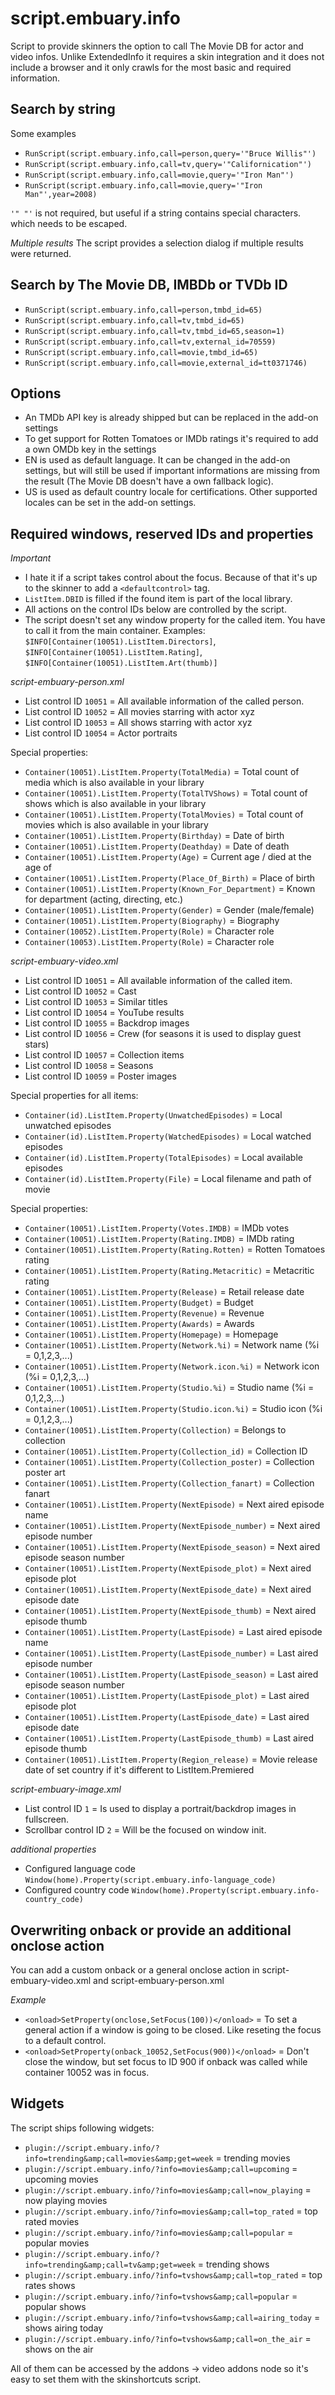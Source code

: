 # script.embuary.info

Script to provide skinners the option to call The Movie DB for actor and video infos.
Unlike ExtendedInfo it requires a skin integration and it does not include a browser and it only crawls for the most basic and required information.

## Search by string

Some examples
*  ```RunScript(script.embuary.info,call=person,query='"Bruce Willis"')```
*  ```RunScript(script.embuary.info,call=tv,query='"Californication"')```
*  ```RunScript(script.embuary.info,call=movie,query='"Iron Man"')```
*  ```RunScript(script.embuary.info,call=movie,query='"Iron Man"',year=2008)```

`'" "'` is not required, but useful if a string contains special characters. which needs to be escaped.

*Multiple results*
The script provides a selection dialog if multiple results were returned.

## Search by The Movie DB, IMBDb or TVDb ID

*  ```RunScript(script.embuary.info,call=person,tmbd_id=65)```
*  ```RunScript(script.embuary.info,call=tv,tmbd_id=65)```
*  ```RunScript(script.embuary.info,call=tv,tmbd_id=65,season=1)```
*  ```RunScript(script.embuary.info,call=tv,external_id=70559)```
*  ```RunScript(script.embuary.info,call=movie,tmbd_id=65)```
*  ```RunScript(script.embuary.info,call=movie,external_id=tt0371746)```

## Options

* An TMDb API key is already shipped but can be replaced in the add-on settings
* To get support for Rotten Tomatoes or IMDb ratings it's required to add a own OMDb key in the settings
* EN is used as default language. It can be changed in the add-on settings, but will still be used if important informations are missing from the result (The Movie DB doesn't have a own fallback logic).
* US is used as default country locale for certifications. Other supported locales can be set in the add-on settings.

## Required windows, reserved IDs and properties
*Important*
* I hate it if a script takes control about the focus. Because of that it's up to the skinner to add a `<defaultcontrol>` tag.
* `ListItem.DBID` is filled if the found item is part of the local library.
* All actions on the control IDs below are controlled by the script.
* The script doesn't set any window property for the called item. You have to call it from the main container. Examples: `$INFO[Container(10051).ListItem.Directors]`, `$INFO[Container(10051).ListItem.Rating]`, `$INFO[Container(10051).ListItem.Art(thumb)]`

*script-embuary-person.xml*
* List control ID `10051` = All available information of the called person.
* List control ID `10052` = All movies starring with actor xyz
* List control ID `10053` = All shows starring with actor xyz
* List control ID `10054` = Actor portraits

Special properties:
* `Container(10051).ListItem.Property(TotalMedia)` = Total count of media which is also available in your library
* `Container(10051).ListItem.Property(TotalTVShows)` = Total count of shows which is also available in your library
* `Container(10051).ListItem.Property(TotalMovies)` = Total count of movies which is also available in your library
* `Container(10051).ListItem.Property(Birthday)` = Date of birth
* `Container(10051).ListItem.Property(Deathday)` = Date of death
* `Container(10051).ListItem.Property(Age)` = Current age / died at the age of
* `Container(10051).ListItem.Property(Place_Of_Birth)` = Place of birth
* `Container(10051).ListItem.Property(Known_For_Department)` = Known for department (acting, directing, etc.)
* `Container(10051).ListItem.Property(Gender)` = Gender (male/female)
* `Container(10051).ListItem.Property(Biography)` = Biography
* `Container(10052).ListItem.Property(Role)` = Character role
* `Container(10053).ListItem.Property(Role)` = Character role

*script-embuary-video.xml*
* List control ID `10051` = All available information of the called item.
* List control ID `10052` = Cast
* List control ID `10053` = Similar titles
* List control ID `10054` = YouTube results
* List control ID `10055` = Backdrop images
* List control ID `10056` = Crew (for seasons it is used to display guest stars)
* List control ID `10057` = Collection items
* List control ID `10058` = Seasons
* List control ID `10059` = Poster images

Special properties for all items:
* `Container(id).ListItem.Property(UnwatchedEpisodes)` = Local unwatched episodes
* `Container(id).ListItem.Property(WatchedEpisodes)` = Local watched episodes
* `Container(id).ListItem.Property(TotalEpisodes)` = Local available episodes
* `Container(id).ListItem.Property(File)` = Local filename and path of movie

Special properties:
* `Container(10051).ListItem.Property(Votes.IMDB)` = IMDb votes
* `Container(10051).ListItem.Property(Rating.IMDB)` = IMDb rating
* `Container(10051).ListItem.Property(Rating.Rotten)` = Rotten Tomatoes rating
* `Container(10051).ListItem.Property(Rating.Metacritic)` = Metacritic rating
* `Container(10051).ListItem.Property(Release)` = Retail release date
* `Container(10051).ListItem.Property(Budget)` = Budget
* `Container(10051).ListItem.Property(Revenue)` = Revenue
* `Container(10051).ListItem.Property(Awards)` = Awards
* `Container(10051).ListItem.Property(Homepage)` = Homepage
* `Container(10051).ListItem.Property(Network.%i)` = Network name (%i = 0,1,2,3,...)
* `Container(10051).ListItem.Property(Network.icon.%i)` = Network icon (%i = 0,1,2,3,...)
* `Container(10051).ListItem.Property(Studio.%i)` = Studio name (%i = 0,1,2,3,...)
* `Container(10051).ListItem.Property(Studio.icon.%i)` = Studio icon (%i = 0,1,2,3,...)
* `Container(10051).ListItem.Property(Collection)` = Belongs to collection
* `Container(10051).ListItem.Property(Collection_id)` = Collection ID
* `Container(10051).ListItem.Property(Collection_poster)` = Collection poster art
* `Container(10051).ListItem.Property(Collection_fanart)` = Collection fanart
* `Container(10051).ListItem.Property(NextEpisode)` = Next aired episode name
* `Container(10051).ListItem.Property(NextEpisode_number)` = Next aired episode number
* `Container(10051).ListItem.Property(NextEpisode_season)` = Next aired episode season number
* `Container(10051).ListItem.Property(NextEpisode_plot)` = Next aired episode plot
* `Container(10051).ListItem.Property(NextEpisode_date)` = Next aired episode date
* `Container(10051).ListItem.Property(NextEpisode_thumb)` = Next aired episode thumb
* `Container(10051).ListItem.Property(LastEpisode)` = Last aired episode name
* `Container(10051).ListItem.Property(LastEpisode_number)` = Last aired episode number
* `Container(10051).ListItem.Property(LastEpisode_season)` = Last aired episode season number
* `Container(10051).ListItem.Property(LastEpisode_plot)` = Last aired episode plot
* `Container(10051).ListItem.Property(LastEpisode_date)` = Last aired episode date
* `Container(10051).ListItem.Property(LastEpisode_thumb)` = Last aired episode thumb
* `Container(10051).ListItem.Property(Region_release)` = Movie release date of set country if it's different to ListItem.Premiered

*script-embuary-image.xml*
* List control ID `1` = Is used to display a portrait/backdrop images in fullscreen.
* Scrollbar control ID `2` = Will be the focused on window init.

*additional properties*
* Configured language code `Window(home).Property(script.embuary.info-language_code)`
* Configured country code `Window(home).Property(script.embuary.info-country_code)`

## Overwriting onback or provide an additional onclose action
You can add a custom onback or a general onclose action in script-embuary-video.xml and script-embuary-person.xml

*Example*

* `<onload>SetProperty(onclose,SetFocus(100))</onload>` = To set a general action if a window is going to be closed. Like reseting the focus to a default control.
* `<onload>SetProperty(onback_10052,SetFocus(900))</onload>` = Don't close the window, but set focus to ID 900 if onback was called while container 10052 was in focus.

## Widgets
The script ships following widgets:

* `plugin://script.embuary.info/?info=trending&amp;call=movies&amp;get=week` = trending movies
* `plugin://script.embuary.info/?info=movies&amp;call=upcoming` = upcoming movies
* `plugin://script.embuary.info/?info=movies&amp;call=now_playing` = now playing movies
* `plugin://script.embuary.info/?info=movies&amp;call=top_rated` = top rated movies
* `plugin://script.embuary.info/?info=movies&amp;call=popular` = popular movies
* `plugin://script.embuary.info/?info=trending&amp;call=tv&amp;get=week` = trending shows
* `plugin://script.embuary.info/?info=tvshows&amp;call=top_rated` = top rates shows
* `plugin://script.embuary.info/?info=tvshows&amp;call=popular` = popular shows
* `plugin://script.embuary.info/?info=tvshows&amp;call=airing_today` = shows airing today
* `plugin://script.embuary.info/?info=tvshows&amp;call=on_the_air` = shows on the air

All of them can be accessed by the addons -> video addons node so it's easy to set them with the skinshortcuts script.


